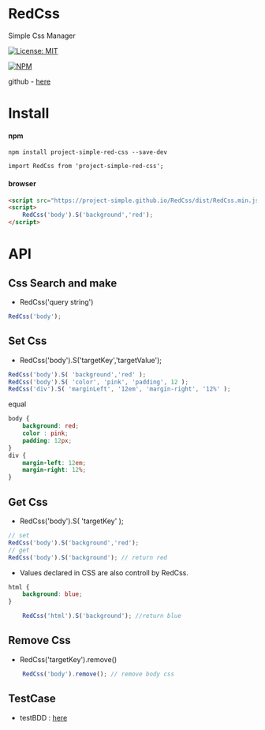 # RedCss
Simple Css Manager


[![License: MIT](https://img.shields.io/badge/License-MIT-yellow.svg)](https://opensource.org/licenses/MIT)

[![NPM](https://nodei.co/npm/project-simple-red-css.png)](https://npmjs.org/package/project-simple-red-css)

github - [here](https://github.com/project-simple/RedCss)

# Install 
#### npm 
```npm
npm install project-simple-red-css --save-dev
```
```
import RedCss from 'project-simple-red-css';
```
#### browser
```html
<script src="https://project-simple.github.io/RedCss/dist/RedCss.min.js"></script>
<script>
    RedCss('body').S('background','red');
</script>
```

# API

## Css Search and make
- RedCss('query string')
```javascript
RedCss('body');
```
## Set Css 
- RedCss('body').S('targetKey','targetValue');
```javascript
RedCss('body').S( 'background','red' );
RedCss('body').S( 'color', 'pink', 'padding', 12 );
RedCss('div').S( 'marginLeft', '12em', 'margin-right', '12%' );  
```
equal
```css
body { 
    background: red; 
    color : pink;
    padding: 12px;
}
div {
    margin-left: 12em;
    margin-right: 12%;
}
```

## Get Css 
- RedCss('body').S( 'targetKey' );
```javascript
// set
RedCss('body').S('background','red');
// get
RedCss('body').S('background'); // return red
```
* Values declared in CSS are also controll by RedCss.
```css
html {
    background: blue;
}
```
```javascript
    RedCss('html').S('background'); //return blue
```

## Remove Css 
- RedCss('targetKey').remove()
```javascript
    RedCss('body').remove(); // remove body css
````

## TestCase
- testBDD : [here](https://project-simple.github.io/RedCss/testBDD.html)
